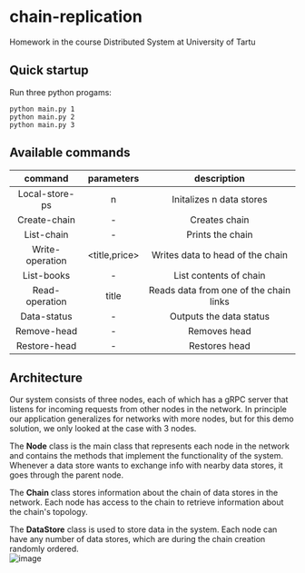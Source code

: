 # chain-replication
Homework in the course Distributed System at University of Tartu

## Quick startup 
Run three python progams:

    python main.py 1
    python main.py 2
    python main.py 3


## Available commands

|     command      | parameters |              description               | 
|:----------------:|:----------:|:--------------------------------------:|
|  Local-store-ps  |     n      |        Initalizes n data stores        |
|  Create-chain    |     -      |             Creates chain              |
|   List-chain   |     -      |            Prints the chain            |
|    Write-operation    |    <title,price>    |    Writes data to head of the chain    |
|    List-books   |     -      |         List contents of chain         |
|  Read-operation   |     title      | Reads data from one of the chain links |
|   Data-status   |     -      |        Outputs the data status         |
| Remove-head |     -      |              Removes head              |
| Restore-head |     -      |             Restores head              |

## Architecture


Our system consists of three nodes, each of which has a gRPC server that listens for incoming requests from other nodes in the network. In principle our application generalizes for networks with more nodes, but for this demo solution, we only looked at the case with 3 nodes.<br>

The **Node** class is the main class that represents each node in the network and contains the methods that implement the functionality of the system. Whenever a data store wants to exchange info with nearby data stores, it goes through the parent node. <br>

The **Chain** class stores information about the chain of data stores in the network. Each node has access to the chain to retrieve information about the chain's topology.  <br>

The **DataStore** class is used to store data in the system. Each node can have any number of data stores, which are during the chain creation randomly ordered.<br>
![image](https://user-images.githubusercontent.com/37042229/236919717-e4a24ed1-85d4-4b1b-a871-801ae53d8698.png)
